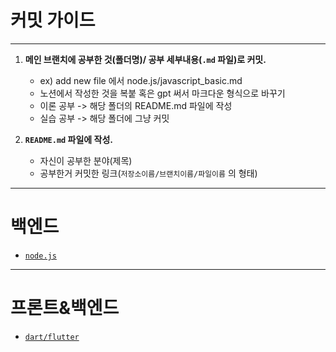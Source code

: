 # 커밋 가이드
---
1.  **메인 브랜치에 공부한 것(폴더명)/ 공부 세부내용(`.md` 파일)로 커밋.**
    - ex) add new file 에서 node.js/javascript_basic.md
    - 노션에서 작성한 것을 복붙 혹은 gpt 써서 마크다운 형식으로 바꾸기
    - 이론 공부 -> 해당 폴더의 README.md 파일에 작성
    - 실습 공부 -> 해당 폴더에 그냥 커밋

2.  **`README.md` 파일에 작성.**
    - 자신이 공부한 분야(제목) 
    - 공부한거 커밋한 링크(`저장소이름/브랜치이름/파일이름` 의 형태)
---
# 백엔드
- [`node.js`](https://github.com/myoungjugo/daily_commit/tree/master/node.js)
---
# 프론트&백엔드
- [`dart/flutter`](https://github.com/myoungjugo/daily_commit/tree/master/dart_flutter)
